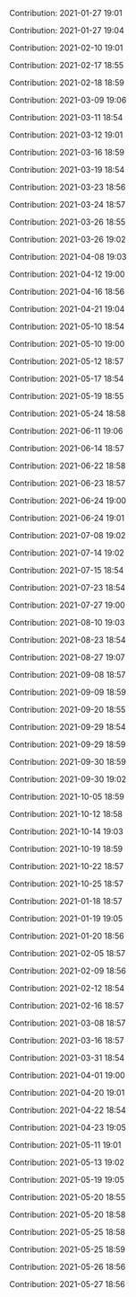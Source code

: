 Contribution: 2021-01-27 19:01

Contribution: 2021-01-27 19:04

Contribution: 2021-02-10 19:01

Contribution: 2021-02-17 18:55

Contribution: 2021-02-18 18:59

Contribution: 2021-03-09 19:06

Contribution: 2021-03-11 18:54

Contribution: 2021-03-12 19:01

Contribution: 2021-03-16 18:59

Contribution: 2021-03-19 18:54

Contribution: 2021-03-23 18:56

Contribution: 2021-03-24 18:57

Contribution: 2021-03-26 18:55

Contribution: 2021-03-26 19:02

Contribution: 2021-04-08 19:03

Contribution: 2021-04-12 19:00

Contribution: 2021-04-16 18:56

Contribution: 2021-04-21 19:04

Contribution: 2021-05-10 18:54

Contribution: 2021-05-10 19:00

Contribution: 2021-05-12 18:57

Contribution: 2021-05-17 18:54

Contribution: 2021-05-19 18:55

Contribution: 2021-05-24 18:58

Contribution: 2021-06-11 19:06

Contribution: 2021-06-14 18:57

Contribution: 2021-06-22 18:58

Contribution: 2021-06-23 18:57

Contribution: 2021-06-24 19:00

Contribution: 2021-06-24 19:01

Contribution: 2021-07-08 19:02

Contribution: 2021-07-14 19:02

Contribution: 2021-07-15 18:54

Contribution: 2021-07-23 18:54

Contribution: 2021-07-27 19:00

Contribution: 2021-08-10 19:03

Contribution: 2021-08-23 18:54

Contribution: 2021-08-27 19:07

Contribution: 2021-09-08 18:57

Contribution: 2021-09-09 18:59

Contribution: 2021-09-20 18:55

Contribution: 2021-09-29 18:54

Contribution: 2021-09-29 18:59

Contribution: 2021-09-30 18:59

Contribution: 2021-09-30 19:02

Contribution: 2021-10-05 18:59

Contribution: 2021-10-12 18:58

Contribution: 2021-10-14 19:03

Contribution: 2021-10-19 18:59

Contribution: 2021-10-22 18:57

Contribution: 2021-10-25 18:57

Contribution: 2021-01-18 18:57

Contribution: 2021-01-19 19:05

Contribution: 2021-01-20 18:56

Contribution: 2021-02-05 18:57

Contribution: 2021-02-09 18:56

Contribution: 2021-02-12 18:54

Contribution: 2021-02-16 18:57

Contribution: 2021-03-08 18:57

Contribution: 2021-03-16 18:57

Contribution: 2021-03-31 18:54

Contribution: 2021-04-01 19:00

Contribution: 2021-04-20 19:01

Contribution: 2021-04-22 18:54

Contribution: 2021-04-23 19:05

Contribution: 2021-05-11 19:01

Contribution: 2021-05-13 19:02

Contribution: 2021-05-19 19:05

Contribution: 2021-05-20 18:55

Contribution: 2021-05-20 18:58

Contribution: 2021-05-25 18:58

Contribution: 2021-05-25 18:59

Contribution: 2021-05-26 18:56

Contribution: 2021-05-27 18:56

